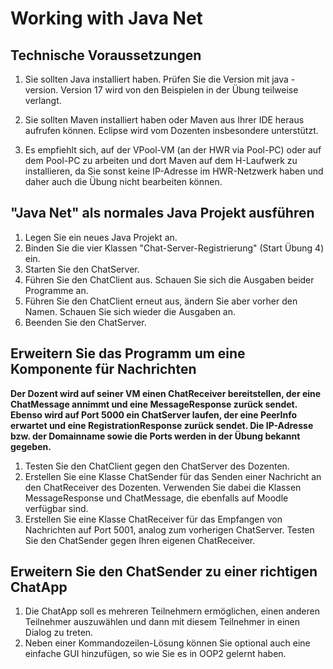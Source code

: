 # Working with Java Net

## Technische Voraussetzungen
  
1. Sie sollten Java installiert haben. Prüfen Sie die Version mit java -version. Version 17 wird von den Beispielen in der Übung teilweise verlangt.
  
2. Sie sollten Maven installiert haben oder Maven aus Ihrer IDE heraus aufrufen können. Eclipse wird vom Dozenten insbesondere unterstützt.

3. Es empfiehlt sich, auf der VPool-VM (an der HWR via Pool-PC) oder auf dem Pool-PC zu arbeiten und dort Maven auf dem H-Laufwerk zu installieren, da Sie sonst keine IP-Adresse im HWR-Netzwerk haben und daher auch die Übung nicht bearbeiten können.
     
## "Java Net" als normales Java Projekt ausführen

1. Legen Sie ein neues Java Projekt an.
2. Binden Sie die vier Klassen "Chat-Server-Registrierung" (Start Übung 4) ein.
3. Starten Sie den ChatServer.
4. Führen Sie den ChatClient aus. Schauen Sie sich die Ausgaben beider Programme an. 
5. Führen Sie den ChatClient erneut aus, ändern Sie aber vorher den Namen. Schauen Sie sich wieder die Ausgaben an.
6. Beenden Sie den ChatServer.

## Erweitern Sie das Programm um eine Komponente für Nachrichten

**Der Dozent wird auf seiner VM einen ChatReceiver bereitstellen, der eine ChatMessage annimmt und eine MessageResponse zurück sendet. Ebenso wird auf Port 5000 ein ChatServer laufen,
der eine PeerInfo erwartet und eine RegistrationResponse zurück sendet. Die IP-Adresse bzw. der Domainname sowie die Ports werden in der Übung bekannt gegeben.**

1. Testen Sie den ChatClient gegen den ChatServer des Dozenten.
2. Erstellen Sie eine Klasse ChatSender für das Senden einer Nachricht an den ChatReceiver des Dozenten. Verwenden Sie dabei die Klassen MessageResponse und ChatMessage, die ebenfalls auf Moodle verfügbar sind.
3. Erstellen Sie eine Klasse ChatReceiver für das Empfangen von Nachrichten auf Port 5001, analog zum vorherigen ChatServer. Testen Sie den ChatSender gegen Ihren eigenen ChatReceiver.

## Erweitern Sie den ChatSender zu einer richtigen ChatApp

1. Die ChatApp soll es mehreren Teilnehmern ermöglichen, einen anderen Teilnehmer auszuwählen und dann mit diesem Teilnehmer in einen Dialog zu treten.
2. Neben einer Kommandozeilen-Lösung können Sie optional auch eine einfache GUI hinzufügen, so wie Sie es in OOP2 gelernt haben.
